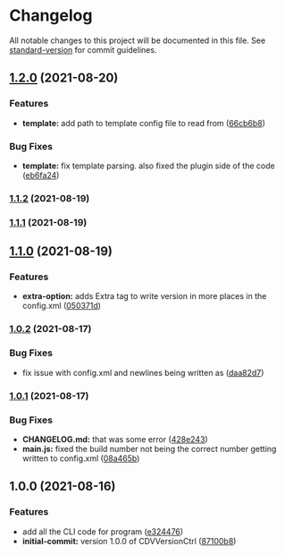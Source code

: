 # Changelog

All notable changes to this project will be documented in this file. See [standard-version](https://github.com/conventional-changelog/standard-version) for commit guidelines.

## [1.2.0](https://github.com/lilmnm-kamikaze-/Cordova-Version-Control/compare/v1.1.2...v1.2.0) (2021-08-20)


### Features

* **template:** add path to template config file to read from ([66cb6b8](https://github.com/lilmnm-kamikaze-/Cordova-Version-Control/commit/66cb6b8db65894ecf82dc386b3f13b6f05db0a52))


### Bug Fixes

* **template:** fix template parsing. also fixed the plugin side of the code ([eb6fa24](https://github.com/lilmnm-kamikaze-/Cordova-Version-Control/commit/eb6fa24553d1f6b9782f949373c17b7f90069eed))

### [1.1.2](https://github.com/lilmnm-kamikaze-/Cordova-Version-Control/compare/v1.1.1...v1.1.2) (2021-08-19)

### [1.1.1](https://github.com/lilmnm-kamikaze-/Cordova-Version-Control/compare/v1.1.0...v1.1.1) (2021-08-19)

## [1.1.0](https://github.com/lilmnm-kamikaze-/Cordova-Version-Control/compare/v1.0.2...v1.1.0) (2021-08-19)


### Features

* **extra-option:** adds Extra tag to write version in more places in the config.xml ([050371d](https://github.com/lilmnm-kamikaze-/Cordova-Version-Control/commit/050371d767313211729fc813c318f1ac8fedebc6))

### [1.0.2](https://github.com/lilmnm-kamikaze-/Cordova-Version-Control/compare/v1.0.1...v1.0.2) (2021-08-17)


### Bug Fixes

* fix issue with config.xml and newlines being written as &#xD; ([daa82d7](https://github.com/lilmnm-kamikaze-/Cordova-Version-Control/commit/daa82d7c41a4800b206fec112db1bddb6f141656))

### [1.0.1](https://github.com/lilmnm-kamikaze-/Cordova-Version-Control/compare/v1.0.0...v1.0.1) (2021-08-17)


### Bug Fixes

* **CHANGELOG.md:** that was some error ([428e243](https://github.com/lilmnm-kamikaze-/Cordova-Version-Control/commit/428e243ac25f4316daa5b8b2c2a6fccbafd0aba1))
* **main.js:** fixed the build number not being the correct number getting written to config.xml ([08a465b](https://github.com/lilmnm-kamikaze-/Cordova-Version-Control/commit/08a465bcb94f22bda329c710457252a474a89c98))

## 1.0.0 (2021-08-16)


### Features

* add all the CLI code for program ([e324476](https://github.com/lilmnm-kamikaze-/Cordova-Version-Control/commit/e324476b9f77260e89fb6b3ae4f5df628b877479))
* **initial-commit:** version 1.0.0 of CDVVersionCtrl ([87100b8](https://github.com/lilmnm-kamikaze-/Cordova-Version-Control/commit/87100b8ab1420a6d76668225c376696c3b62efa3))